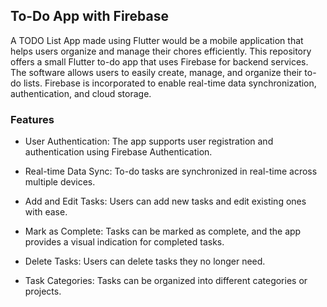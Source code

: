 ## To-Do App with Firebase
A TODO List App made using Flutter would be a mobile application that helps users organize and manage their chores efficiently. This repository offers a small Flutter to-do app that uses Firebase for backend services. The software allows users to easily create, manage, and organize their to-do lists. Firebase is incorporated to enable real-time data synchronization, authentication, and cloud storage.

### Features

- User Authentication: The app supports user registration and authentication using Firebase Authentication.

- Real-time Data Sync: To-do tasks are synchronized in real-time across multiple devices.

- Add and Edit Tasks: Users can add new tasks and edit existing ones with ease.

- Mark as Complete: Tasks can be marked as complete, and the app provides a visual indication for completed tasks.

- Delete Tasks: Users can delete tasks they no longer need.

- Task Categories: Tasks can be organized into different categories or projects.
